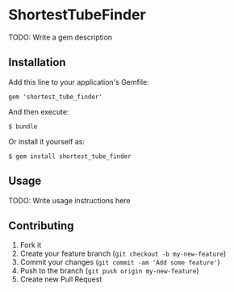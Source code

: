 # ShortestTubeFinder

TODO: Write a gem description

## Installation

Add this line to your application's Gemfile:

    gem 'shortest_tube_finder'

And then execute:

    $ bundle

Or install it yourself as:

    $ gem install shortest_tube_finder

## Usage

TODO: Write usage instructions here

## Contributing

1. Fork it
2. Create your feature branch (`git checkout -b my-new-feature`)
3. Commit your changes (`git commit -am 'Add some feature'`)
4. Push to the branch (`git push origin my-new-feature`)
5. Create new Pull Request
